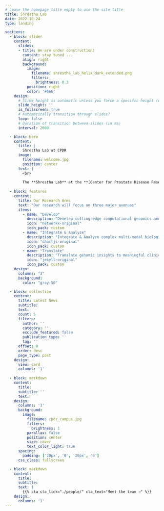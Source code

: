 ```yaml
---
# Leave the homepage title empty to use the site title
title: Shrestha Lab
date: 2022-10-24
type: landing

sections:
  - block: slider
    content:
      slides:
      - title: We are under construction!
        content: stay tuned ...
        align: right
        background:
          image:
            filename: shrestha_lab_helix_dark_extended.png
            filters:
              brightness: 0.3
          position: right
          color: '#666'
    design:
      # Slide height is automatic unless you force a specific height (e.g. '400px')
      slide_height: ''
      is_fullscreen: true
      # Automatically transition through slides?
      loop: false
      # Duration of transition between slides (in ms)
      interval: 2000

  - block: hero
    content:
      title: |
        Shrestha Lab at CPDR
      image:
        filename: welcome.jpg
        position: center
      text: |
        <br>
        
        The **Shrestha Lab** at the **[Center for Prostate Disease Research (CPDR)](https://sites.google.com/usuhs.edu/cpdr)** focuses on elucidating the drivers of cancer progression and therapeutic resistance through innovative strategies in computational genomics and machine learning, with the goal of advancing personalized medicine and improving clinical outcomes for prostate cancer patients by understanding the complex interplay of the genome, transcriptome, proteome, and epigenome.
 
  - block: features
    content:
      title: Our Research Arms
      text: "Our research will focus on three major avenues"
      items:
        - name: "Develop"
          description: "Develop cutting-edge computational genomics and machine learning methods to unravel the complexities of cancer"
          icon: "networkx-original"
          icon_pack: custom
        - name: "Integrate & Analyze"
          description: "Integrate & Analyze complex multi-modal biological datasets to understand context-specific genome regulation in cancer"
          icon: "chartjs-original"
          icon_pack: custom
        - name: "Translate"
          description: "Translate genomic insights to meaningful clinical applications for precision oncology"
          icon: "jekyll-original"
          icon_pack: custom
    design:
      columns: "3"
      background:
        color: "gray-50"

  - block: collection
    content:
      title: Latest News
      subtitle:
      text:
      count: 5
      filters:
        author: ''
        category: ''
        exclude_featured: false
        publication_type: ''
        tag: ''
      offset: 0
      order: desc
      page_type: post
    design:
      view: card
      columns: '1'
  
  - block: markdown
    content:
      title:
      subtitle: ''
      text:
    design:
      columns: '1'
      background:
        image: 
          filename: cpdr_campus.jpg
          filters:
            brightness: 1
          parallax: false
          position: center
          size: cover
          text_color_light: true
      spacing:
        padding: ['20px', '0', '20px', '0']
      css_class: fullscreen

  - block: markdown
    content:
      title:
      subtitle:
      text: |
        {{% cta cta_link="./people/" cta_text="Meet the team →" %}}
    design:
      columns: '1'
---
```

